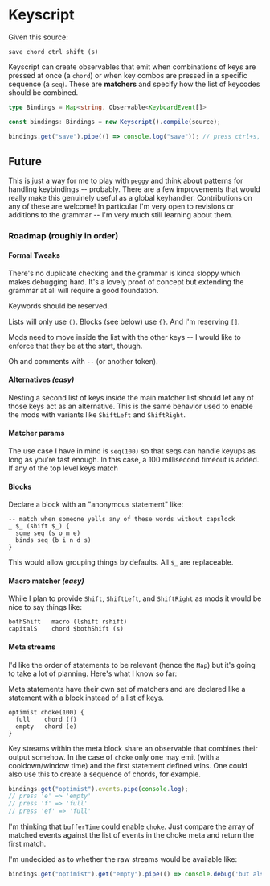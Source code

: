 # Keyscript

Given this source:

```
save chord ctrl shift (s)
```

Keyscript can create observables that emit when combinations of keys are
pressed at once (a `chord`) or when key combos are pressed in a specific
sequence (a `seq`). These are **matchers** and specify how the list of keycodes
should be combined.

```ts
type Bindings = Map<string, Observable<KeyboardEvent[]> 

const bindings: Bindings = new Keyscript().compile(source);

bindings.get("save").pipe(() => console.log("save")); // press ctrl+s, "save" prints
```

## Future

This is just a way for me to play with `peggy` and think about patterns for
handling keybindings -- probably. There are a few improvements that would
really make this genuinely useful as a global keyhandler. Contributions on any
of these are welcome! In particular I'm very open to revisions or additions to
the grammar -- I'm very much still learning about them.

### Roadmap (roughly in order)

#### Formal Tweaks

There's no duplicate checking and the grammar is kinda sloppy which makes
debugging hard. It's a lovely proof of concept but extending the grammar at all
will require a good foundation.

Keywords should be reserved.

Lists will only use `()`. Blocks (see below) use `{}`. And I'm reserving `[]`.

Mods need to move inside the list with the other keys -- I would like to
enforce that they be at the start, though.

Oh and comments with `--` (or another token).

#### Alternatives *(easy)*

Nesting a second list of keys inside the main matcher list should let any of
those keys act as an alternative. This is the same behavior used to enable the
mods with variants like `ShiftLeft` and `ShiftRight`. 

#### Matcher params

The use case I have in mind is `seq(100)` so that seqs can handle keyups as
long as you're fast enough. In this case, a 100 millisecond timeout is added.
If any of the top level keys match 

#### Blocks

Declare a block with an "anonymous statement" like:

```
-- match when someone yells any of these words without capslock
_ $_ (shift $_) {
  some seq (s o m e)
  binds seq (b i n d s)
}
```

This would allow grouping things by defaults. All `$_` are replaceable.

#### Macro matcher *(easy)*

While I plan to provide `Shift`, `ShiftLeft`, and `ShiftRight` as mods it would
be nice to say things like:

```
bothShift   macro (lshift rshift)
capitalS    chord $bothShift (s)
```

#### Meta streams

I'd like the order of statements to be relevant (hence the `Map`) but it's
going to take a lot of planning. Here's what I know so far:

Meta statements have their own set of matchers and are declared like a
statement with a block instead of a list of keys.

```
optimist choke(100) {
  full    chord (f)
  empty   chord (e)
}
```

Key streams within the meta block share an observable that combines their
output somehow. In the case of `choke` only one may emit (with a
cooldown/window time) and the first statement defined wins. One could also use
this to create a sequence of chords, for example.

```ts
bindings.get("optimist").events.pipe(console.log);
// press 'e' => 'empty'
// press 'f' => 'full'
// press 'ef' => 'full'
```

I'm thinking that `bufferTime` could enable `choke`. Just compare the array of
matched events against the list of events in the choke meta and return the
first match.

I'm undecided as to whether the raw streams would be available like:

```ts
bindings.get("optimist").get("empty").pipe(() => console.debug('but also empty'))
```
